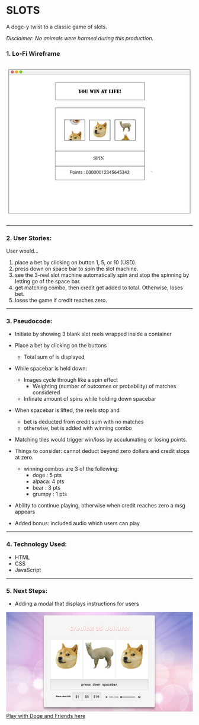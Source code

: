# SLOTS

A doge-y twist to a classic game of slots.<br>

*Disclaimer: No animals were harmed during this production.*


### 1. Lo-Fi Wireframe

![wireframes](img/wireframes.jpg)

______________________________________________

### 2. User Stories:

User would...
1. place a bet by clicking on button 1, 5, or 10 (USD).
2. press down on space bar to spin the slot machine.
3. see the 3-reel slot machine automatically spin and stop the spinning by letting go of the space bar.
4. get matching combo, then credit get added to total. Otherwise, loses bet.
5. loses the game if credit reaches zero.

______________________________________________

### 3. Pseudocode:

* Initiate by showing 3 blank slot reels wrapped inside a container
* Place a bet by clicking on the buttons
    * Total sum of is displayed
* While spacebar is held down:
    * Images cycle through like a spin effect
        * Weighting (number of outcomes or probability) of matches considered
    * Infinate amount of spins while holding down spacebar
* When spacebar is lifted, the reels stop and 
    * bet is deducted from credit sum with no matches
    * otherwise, bet is added with winning combo
* Matching tiles would trigger win/loss by acculumating or losing points.
* Things to consider: cannot deduct beyond zero dollars and credit stops at zero.
    * winning combos are 3 of the following:
        - doge : 5 pts 
        - alpaca: 4 pts
        - bear : 3 pts
        - grumpy : 1 pts
* Ability to continue playing, otherwise when credit reaches zero a msg appears

* Added bonus: included audio which users can play

______________________________________________

### 4. Technology Used:

* HTML
* CSS
* JavaScript

______________________________________________
### 5. Next Steps: 

* Adding a modal that displays instructions for users






![final](img/slots.jpeg)
[Play with Doge and Friends here](https://hye-na.github.io/slots/)



